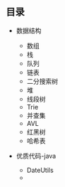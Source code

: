 ## 目录

- 数据结构
  - 数组
  - 栈
  - 队列
  - 链表
  - 二分搜索树
  - 堆
  - 线段树
  - Trie
  - 并查集
  - AVL
  - 红黑树
  - 哈希表
  
- 优质代码-java
  - DateUtils
  - 
